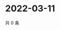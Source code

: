 # 2022-03-11

共 0 条

<!-- BEGIN WEIBO -->
<!-- 最后更新时间 Fri Mar 11 2022 10:13:32 GMT+0800 (China Standard Time) -->

<!-- END WEIBO -->
